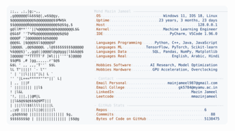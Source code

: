 <picture>
  <source srcset="https://raw.githubusercontent.com/mmazinjameel/mmazinjameel/main/dark_mode.svg?v=1740710819" media="(prefers-color-scheme: dark)">
  <img src="https://raw.githubusercontent.com/mmazinjameel/mmazinjameel/main/light_mode.svg?v=1740710819">
</picture>
